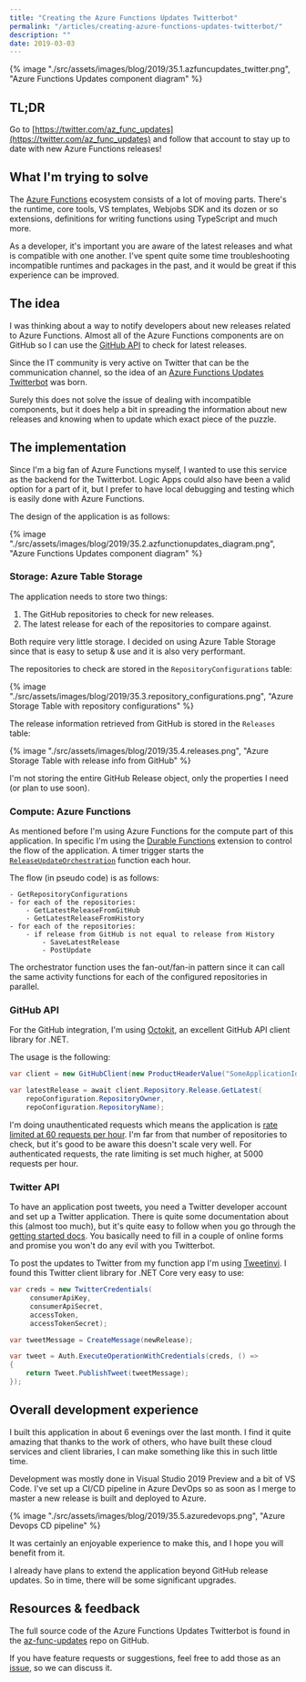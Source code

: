 ```yaml
---
title: "Creating the Azure Functions Updates Twitterbot"
permalink: "/articles/creating-azure-functions-updates-twitterbot/"
description: ""
date: 2019-03-03
---
```


{% image "./src/assets/images/blog/2019/35.1.azfuncupdates_twitter.png", "Azure Functions Updates component diagram" %}

## TL;DR

Go to [https://twitter.com/az_func_updates](https://twitter.com/az_func_updates) and follow that account to stay up to date with new Azure Functions releases!

## What I'm trying to solve

The [Azure Functions](https://docs.microsoft.com/en-us/azure/azure-functions/) ecosystem consists of a lot of moving parts. There's the runtime, core tools, VS templates, Webjobs SDK and its dozen or so extensions, definitions for writing functions using TypeScript and much more.

As a developer, it's important you are aware of the latest releases and what is compatible with one another. I've spent quite some time troubleshooting incompatible runtimes and packages in the past, and it would be great if this experience can be improved.

## The idea

I was thinking about a way to notify developers about new releases related to Azure Functions. Almost all of the Azure Functions components are on GitHub so I can use the [GitHub API](https://developer.github.com/) to check for latest releases. 

Since the IT community is very active on Twitter that can be the communication channel, so the idea of an [Azure Functions Updates Twitterbot](https://twitter.com/az_func_updates) was born.

Surely this does not solve the issue of dealing with incompatible components, but it does help a bit in spreading the information about new releases and knowing when to update which exact piece of the puzzle.

## The implementation

Since I'm a big fan of Azure Functions myself, I wanted to use this service as the backend for the Twitterbot. Logic Apps could also have been a valid option for a part of it, but I prefer to have local debugging and testing which is easily done with Azure Functions.

The design of the application is as follows:

{% image "./src/assets/images/blog/2019/35.2.azfunctionupdates_diagram.png", "Azure Functions Updates component diagram" %}

### Storage: Azure Table Storage

The application needs to store two things:

1. The GitHub repositories to check for new releases.
2. The latest release for each of the repositories to compare against. 

Both require very little storage. I decided on using Azure Table Storage since that is easy to setup &amp; use and it is also very performant.

The repositories to check are stored in the `RepositoryConfigurations` table:

{% image "./src/assets/images/blog/2019/35.3.repository_configurations.png", "Azure Storage Table with repository configurations" %}

The release information retrieved from GitHub is stored in the `Releases` table:

{% image "./src/assets/images/blog/2019/35.4.releases.png", "Azure Storage Table with release info from GitHub" %}

I'm not storing the entire GitHub Release object, only the properties I need (or plan to use soon).

### Compute: Azure Functions

As mentioned before I'm using Azure Functions for the compute part of this application. In specific I'm using the [Durable Functions](https://docs.microsoft.com/en-us/azure/azure-functions/durable/durable-functions-overview) extension to control the flow of the application. A timer trigger starts the [`ReleaseUpdateOrchestration`](https://github.com/marcduiker/az-func-updates/blob/master/src/AzureFunctionsUpdates/Orchestrations/ReleaseUpdateOrchestration.cs) function each hour.

The flow (in pseudo code) is as follows:
```
- GetRepositoryConfigurations
- for each of the repositories:
    - GetLatestReleaseFromGitHub
    - GetLatestReleaseFromHistory
- for each of the repositories:
    - if release from GitHub is not equal to release from History
        - SaveLatestRelease
        - PostUpdate
```
The orchestrator function uses the fan-out/fan-in pattern since it can call the same activity functions for each of the configured repositories in parallel.

### GitHub API

For the GitHub integration, I'm using [Octokit](https://github.com/octokit/octokit.net), an excellent GitHub API client library for .NET.

The usage is the following:

```csharp
var client = new GitHubClient(new ProductHeaderValue("SomeApplicationIdentifier"));

var latestRelease = await client.Repository.Release.GetLatest(
    repoConfiguration.RepositoryOwner,
    repoConfiguration.RepositoryName);
```

I'm doing unauthenticated requests which means the application is [rate limited at 60 requests per hour](https://developer.github.com/v3/#rate-limiting). I'm far from that number of repositories to check, but it's good to be aware this doesn't scale very well. For authenticated requests, the rate limiting is set much higher, at 5000 requests per hour. 

### Twitter API

To have an application post tweets, you need a Twitter developer account and set up a Twitter application. There is quite some documentation about this (almost too much), but it's quite easy to follow when you go through the [getting started docs](https://developer.twitter.com/en/docs/basics/getting-started). You basically need to fill in a couple of online forms and promise you won't do any evil with you Twitterbot.

To post the updates to Twitter from my function app I'm using [Tweetinvi](https://github.com/linvi/tweetinvi). I found this Twitter client library for .NET Core very easy to use:

```csharp
var creds = new TwitterCredentials(
     consumerApiKey, 
     consumerApiSecret, 
     accessToken, 
     accessTokenSecret);

var tweetMessage = CreateMessage(newRelease);

var tweet = Auth.ExecuteOperationWithCredentials(creds, () =>
{
    return Tweet.PublishTweet(tweetMessage);
});
```

## Overall development experience

I built this application in about 6 evenings over the last month. I find it quite amazing that thanks to the work of others, who have built these cloud services and client libraries, I can make something like this in such little time.

Development was mostly done in Visual Studio 2019 Preview and a bit of VS Code. I've set up a CI/CD pipeline in Azure DevOps so as soon as I merge to master a new release is built and deployed to Azure.

{% image "./src/assets/images/blog/2019/35.5.azuredevops.png", "Azure Devops CD pipeline" %}

It was certainly an enjoyable experience to make this, and I hope you will benefit from it. 

I already have plans to extend the application beyond GitHub release updates. So in time, there will be some significant upgrades.

## Resources &amp; feedback

The full source code of the Azure Functions Updates Twitterbot is found in the [az-func-updates](https://github.com/marcduiker/az-func-updates) repo on GitHub.

If you have feature requests or suggestions, feel free to add those as an [issue](https://github.com/marcduiker/az-func-updates/issues), so we can discuss it.
